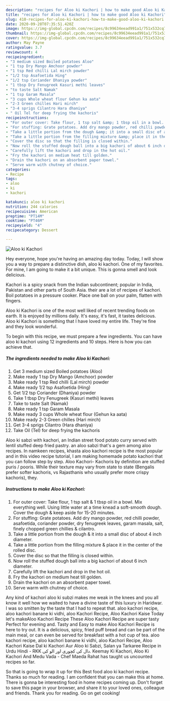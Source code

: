 ```yaml
---
description: "recipes for Aloo ki Kachori | how to make good Aloo ki Kachori"
title: "recipes for Aloo ki Kachori | how to make good Aloo ki Kachori"
slug: 410-recipes-for-aloo-ki-kachori-how-to-make-good-aloo-ki-kachori
date: 2020-09-28T07:35:51.420Z
image: https://img-global.cpcdn.com/recipes/8c99634eead991a1/751x532cq70/aloo-ki-kachori-recipe-main-photo.jpg
thumbnail: https://img-global.cpcdn.com/recipes/8c99634eead991a1/751x532cq70/aloo-ki-kachori-recipe-main-photo.jpg
cover: https://img-global.cpcdn.com/recipes/8c99634eead991a1/751x532cq70/aloo-ki-kachori-recipe-main-photo.jpg
author: May Payne
ratingvalue: 3.7
reviewcount: 4
recipeingredient:
- "3 medium sized Boiled potatoes Aloo"
- "1 tsp Dry Mango Amchoor powder"
- "1 tsp Red chilli Lal mirch powder"
- "1/2 tsp Asafoetida Hing"
- "1/2 tsp Coriander Dhaniya powder"
- "1 tbsp Dry Fenugreek Kasuri methi leaves"
- "to taste Salt Namak"
- "1 tsp Garam Masala"
- "3 cups Whole wheat flour Gehun ka aata"
- "2-3 Green chilles Hari mirch"
- "3-4 sprigs Cilantro Hara dhaniya"
- " Oil Tel for deep frying the kachoris"
recipeinstructions:
- "For outer cover: Take flour, 1 tsp salt &amp; 1 tbsp oil in a bowl. Mix everything well. Using little water at a time knead a soft-smooth dough. Cover the dough &amp; keep aside for 15-20 minutes."
- "For stuffing: Grate potatoes. Add dry mango powder, red chilli powder, asafoetida, coriander powder, dry fenugreek leaves, garam masala, salt, finely chopped green chillies &amp; cilantro."
- "Take a little portion from the dough &amp; it into a small disc of about 4 inch diameter."
- "Take a little portion from the filling mixture &amp; place it in the center of the rolled disc."
- "Cover the disc so that the filling is closed within."
- "Now roll the stuffed dough ball into a big kachori of about 6 inch diameter."
- "Carefully lift the kachori and drop in the hot oil."
- "Fry the kachori on medium heat till golden."
- "Drain the kachori on an absorbent paper towel."
- "Serve warm with chutney of choice."
categories:
- Recipe
tags:
- aloo
- ki
- kachori

katakunci: aloo ki kachori 
nutrition: 244 calories
recipecuisine: American
preptime: "PT14M"
cooktime: "PT46M"
recipeyield: "4"
recipecategory: Dessert

---
```



![Aloo ki Kachori](https://img-global.cpcdn.com/recipes/8c99634eead991a1/751x532cq70/aloo-ki-kachori-recipe-main-photo.jpg)

Hey everyone, hope you're having an amazing day today. Today, I will show you a way to prepare a distinctive dish, aloo ki kachori. One of my favorites. For mine, I am going to make it a bit unique. This is gonna smell and look delicious.

Kachori is a spicy snack from the Indian subcontinent; popular in India, Pakistan and other parts of South Asia. their are a lot of recipes of kachori. Boil potatoes in a pressure cooker. Place one ball on your palm, flatten with fingers.

Aloo ki Kachori is one of the most well liked of recent trending foods on earth. It is enjoyed by millions daily. It's easy, it's fast, it tastes delicious. Aloo ki Kachori is something that I have loved my entire life. They're fine and they look wonderful.


To begin with this recipe, we must prepare a few ingredients. You can have aloo ki kachori using 12 ingredients and 10 steps. Here is how you can achieve that.

<!--inarticleads1-->

##### The ingredients needed to make Aloo ki Kachori:

1. Get 3 medium sized Boiled potatoes (Aloo)
1. Make ready 1 tsp Dry Mango (Amchoor) powder
1. Make ready 1 tsp Red chilli (Lal mirch) powder
1. Make ready 1/2 tsp Asafoetida (Hing)
1. Get 1/2 tsp Coriander (Dhaniya) powder
1. Take 1 tbsp Dry Fenugreek (Kasuri methi) leaves
1. Take to taste Salt (Namak)
1. Make ready 1 tsp Garam Masala
1. Make ready 3 cups Whole wheat flour (Gehun ka aata)
1. Make ready 2-3 Green chilles (Hari mirch)
1. Get 3-4 sprigs Cilantro (Hara dhaniya)
1. Take  Oil (Tel) for deep frying the kachoris


Aloo ki sabzi with kachori, an Indian street food potato curry served with lentil stuffed deep fried pastry. an aloo sabzi that&#39;s a gem among aloo recipes. In namkeen recipes, khasta aloo kachori recipe is the most popular and in this video recipe tutorial, I am making homemade potato kachori that you can follow step by step. Aloo Kachori- Kachoris by definition are stuffed puris / pooris. While their texture may vary from state to state (Bengalis prefer softer kachoris, vs Rajasthanis who usually prefer more crispy kachoris), they. 

<!--inarticleads2-->

##### Instructions to make Aloo ki Kachori:

1. For outer cover: Take flour, 1 tsp salt &amp; 1 tbsp oil in a bowl. Mix everything well. Using little water at a time knead a soft-smooth dough. Cover the dough &amp; keep aside for 15-20 minutes.
1. For stuffing: Grate potatoes. Add dry mango powder, red chilli powder, asafoetida, coriander powder, dry fenugreek leaves, garam masala, salt, finely chopped green chillies &amp; cilantro.
1. Take a little portion from the dough &amp; it into a small disc of about 4 inch diameter.
1. Take a little portion from the filling mixture &amp; place it in the center of the rolled disc.
1. Cover the disc so that the filling is closed within.
1. Now roll the stuffed dough ball into a big kachori of about 6 inch diameter.
1. Carefully lift the kachori and drop in the hot oil.
1. Fry the kachori on medium heat till golden.
1. Drain the kachori on an absorbent paper towel.
1. Serve warm with chutney of choice.


Any kind of kachori aloo ki subzi makes me weak in the knees and you all know it well how we waited to have a divine taste of this luxury in Haridwar. I was so smitten by the taste that I had to repeat that. aloo kachori recipe, aloo kachori banane ki vidhi, aloo Kachori Recipe, Aloo Kachori Kaise Today let&#39;s makeAloo Kachori Recipe These Aloo Kachori Recipe are super tasty Perfect for evening and. Tasty and Easy to make Aloo Kachori Recipe is here to try out. It is a delicious, spicy, fried puff bread and can be part of the main meal, or can even be served for breakfast with a hot cup of tea. aloo kachori recipe, aloo kachori banane ki vidhi, aloo Kachori Recipe, Aloo Kachori Kaise Dal ki Kachori Aur Aloo ki Sabzi, Salan ya Tarkaree Recipe in Urdu Hindi - RKK دال کی کچوری اور الو کی. Keemay Ki Kachori, Aloo Ki Kachori And Medu Vada - Chef Maeda Rahat has taught us uncounted recipes so far. 

So that is going to wrap it up for this Best food aloo ki kachori recipe. Thanks so much for reading. I am confident that you can make this at home. There is gonna be interesting food in home recipes coming up. Don't forget to save this page in your browser, and share it to your loved ones, colleague and friends. Thank you for reading. Go on get cooking!
